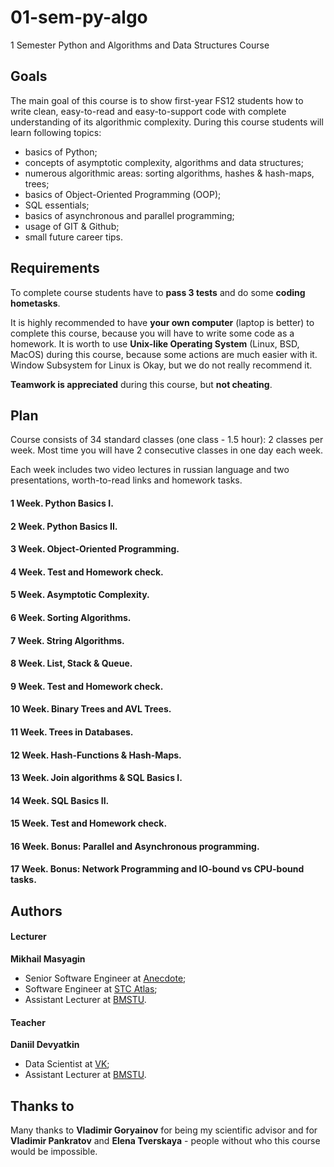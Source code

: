 # 01-sem-py-algo

1 Semester Python and Algorithms and Data Structures Course

## Goals

The main goal of this course is to show first-year FS12 students how to write clean, easy-to-read and easy-to-support code with complete understanding of its algorithmic complexity. During this course students will learn following topics:

- basics of Python;
- concepts of asymptotic complexity, algorithms and data structures;
- numerous algorithmic areas: sorting algorithms, hashes & hash-maps, trees;
- basics of Object-Oriented Programming (OOP);
- SQL essentials;
- basics of asynchronous and parallel programming;
- usage of GIT & Github;
- small future career tips.

## Requirements

To complete course students have to **pass 3 tests** and do some **coding hometasks**.

It is highly recommended to have **your own computer** (laptop is better) to complete this course, because you will have to write some code as a homework.
It is worth to use **Unix-like Operating System** (Linux, BSD, MacOS) during this course, because some actions are much easier with it. Window Subsystem for Linux is Okay, but we do not really recommend it.

**Teamwork is appreciated** during this course, but **not cheating**.

## Plan

Course consists of 34 standard classes (one class - 1.5 hour): 2 classes per week. Most time you will have 2 consecutive classes in one day each week.

Each week includes two video lectures in russian language and two presentations, worth-to-read links and homework tasks.

#### 1 Week. Python Basics I.

#### 2 Week. Python Basics II.

#### 3 Week. Object-Oriented Programming.

#### 4 Week. Test and Homework check.

#### 5 Week. Asymptotic Complexity.

#### 6 Week. Sorting Algorithms.

#### 7 Week. String Algorithms.

#### 8 Week. List, Stack & Queue.

#### 9 Week. Test and Homework check.

#### 10 Week. Binary Trees and AVL Trees.

#### 11 Week. Trees in Databases.

#### 12 Week. Hash-Functions & Hash-Maps.

#### 13 Week. Join algorithms & SQL Basics I.

#### 14 Week. SQL Basics II.

#### 15 Week. Test and Homework check.

#### 16 Week. Bonus: Parallel and Asynchronous programming.

#### 17 Week. Bonus: Network Programming and IO-bound vs CPU-bound tasks.

## Authors

#### Lecturer
**Mikhail Masyagin**

- Senior Software Engineer at [Anecdote](https://anecdoteai.com);
- Software Engineer at [STC Atlas](https://stcnet.ru);
- Assistant Lecturer at [BMSTU](https://bmstu.ru).

#### Teacher
**Daniil Devyatkin**
- Data Scientist at [VK](https://vk.com);
- Assistant Lecturer at [BMSTU](https://bmstu.ru).

## Thanks to
Many thanks to **Vladimir Goryainov** for being my scientific advisor and for **Vladimir Pankratov** and **Elena Tverskaya** - people without who this course would be impossible.
